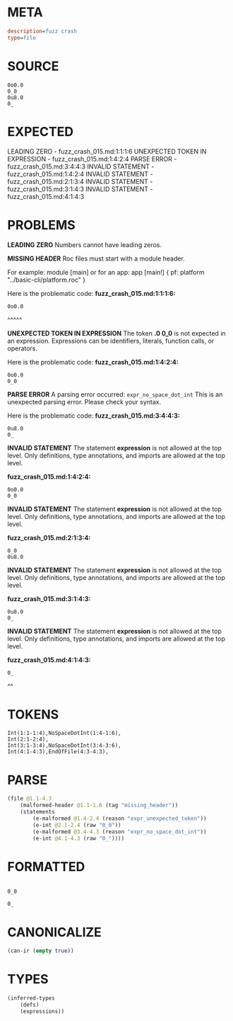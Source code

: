 # META
~~~ini
description=fuzz crash
type=file
~~~
# SOURCE
~~~roc
0o0.0
0_0
0u8.0
0_
~~~
# EXPECTED
LEADING ZERO - fuzz_crash_015.md:1:1:1:6
UNEXPECTED TOKEN IN EXPRESSION - fuzz_crash_015.md:1:4:2:4
PARSE ERROR - fuzz_crash_015.md:3:4:4:3
INVALID STATEMENT - fuzz_crash_015.md:1:4:2:4
INVALID STATEMENT - fuzz_crash_015.md:2:1:3:4
INVALID STATEMENT - fuzz_crash_015.md:3:1:4:3
INVALID STATEMENT - fuzz_crash_015.md:4:1:4:3
# PROBLEMS
**LEADING ZERO**
Numbers cannot have leading zeros.

**MISSING HEADER**
Roc files must start with a module header.

For example:
        module [main]
or for an app:
        app [main!] { pf: platform "../basic-cli/platform.roc" }

Here is the problematic code:
**fuzz_crash_015.md:1:1:1:6:**
```roc
0o0.0
```
^^^^^


**UNEXPECTED TOKEN IN EXPRESSION**
The token **.0
0_0** is not expected in an expression.
Expressions can be identifiers, literals, function calls, or operators.

Here is the problematic code:
**fuzz_crash_015.md:1:4:2:4:**
```roc
0o0.0
0_0
```


**PARSE ERROR**
A parsing error occurred: `expr_no_space_dot_int`
This is an unexpected parsing error. Please check your syntax.

Here is the problematic code:
**fuzz_crash_015.md:3:4:4:3:**
```roc
0u8.0
0_
```


**INVALID STATEMENT**
The statement **expression** is not allowed at the top level.
Only definitions, type annotations, and imports are allowed at the top level.

**fuzz_crash_015.md:1:4:2:4:**
```roc
0o0.0
0_0
```


**INVALID STATEMENT**
The statement **expression** is not allowed at the top level.
Only definitions, type annotations, and imports are allowed at the top level.

**fuzz_crash_015.md:2:1:3:4:**
```roc
0_0
0u8.0
```


**INVALID STATEMENT**
The statement **expression** is not allowed at the top level.
Only definitions, type annotations, and imports are allowed at the top level.

**fuzz_crash_015.md:3:1:4:3:**
```roc
0u8.0
0_
```


**INVALID STATEMENT**
The statement **expression** is not allowed at the top level.
Only definitions, type annotations, and imports are allowed at the top level.

**fuzz_crash_015.md:4:1:4:3:**
```roc
0_
```
^^


# TOKENS
~~~zig
Int(1:1-1:4),NoSpaceDotInt(1:4-1:6),
Int(2:1-2:4),
Int(3:1-3:4),NoSpaceDotInt(3:4-3:6),
Int(4:1-4:3),EndOfFile(4:3-4:3),
~~~
# PARSE
~~~clojure
(file @1.1-4.3
	(malformed-header @1.1-1.6 (tag "missing_header"))
	(statements
		(e-malformed @1.4-2.4 (reason "expr_unexpected_token"))
		(e-int @2.1-2.4 (raw "0_0"))
		(e-malformed @3.4-4.3 (reason "expr_no_space_dot_int"))
		(e-int @4.1-4.3 (raw "0_"))))
~~~
# FORMATTED
~~~roc

0_0

0_
~~~
# CANONICALIZE
~~~clojure
(can-ir (empty true))
~~~
# TYPES
~~~clojure
(inferred-types
	(defs)
	(expressions))
~~~
